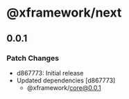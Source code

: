 # @xframework/next

## 0.0.1

### Patch Changes

- d867773: Initial release
- Updated dependencies [d867773]
  - @xframework/core@0.0.1
